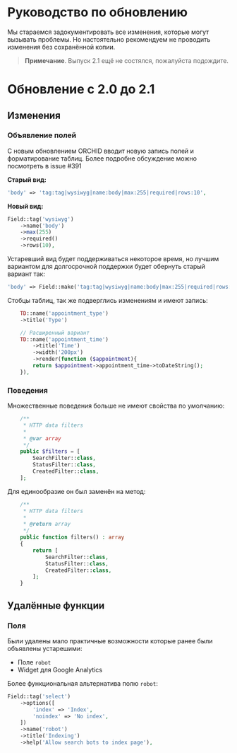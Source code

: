 # Руководство по обновлению

Мы стараемся задокументировать все изменения, которые могут вызывать проблемы. 
Но настоятельно рекомендуем не проводить изменения без сохранённой копии.


> **Примечание**. Выпуск 2.1 ещё не состялся, пожалуйста подождите.

# Обновление с 2.0 до 2.1

## Изменения 

### Объявление полей

С новым обновлением ORCHID вводит новую запись полей и форматирование таблиц.
Более подробне обсуждение можно посмотреть в issue #391

**Старый вид:**
```php
'body' => 'tag:tag|wysiwyg|name:body|max:255|required|rows:10',
```

**Новый вид:**
```php
Field::tag('wysiwyg')
    ->name('body')
    ->max(255)
    ->required()
    ->rows(10),
```

Устаревший вид будет поддерживаться некоторое время, но лучшим вариантом для долгосрочной поддержки
будет обернуть старый вариант так:

```php
'body' => Field::make('tag:tag|wysiwyg|name:body|max:255|required|rows:10'),
```

Стобцы таблиц, так же подверглись изменениям и имеют запись:

```php
    TD::name('appointment_type')
    ->title('Type')

    // Расширенный вариант
    TD::name('appointment_time')
        ->title('Time')
        ->width('200px')
        ->render(function ($appointment){
        return $appointment->appointment_time->toDateString();
    }),
```


### Поведения

Множественные поведения больше не имеют свойства по умолчанию:

```php
    /**
     * HTTP data filters
     *
     * @var array
     */
    public $filters = [
        SearchFilter::class,
        StatusFilter::class,
        CreatedFilter::class,
    ];
```

Для единообразие он был заменён на метод:

```php
    /**
     * HTTP data filters
     *
     * @return array
     */
    public function filters() : array
    {
        return [
            SearchFilter::class,
            StatusFilter::class,
            CreatedFilter::class,
        ];
    }

```




## Удалённые функции

### Поля
Были удалены мало практичные возможности которые ранее были объявлены устарешими:
- Поле `robot`
- Widget для Google Analytics

Более функциональная альтернатива полю `robot`:

```php
Field::tag('select')
    ->options([
        'index' => 'Index',
        'noindex' => 'No index',
    ])
    ->name('robot')
    ->title('Indexing')
    ->help('Allow search bots to index page'),
```

